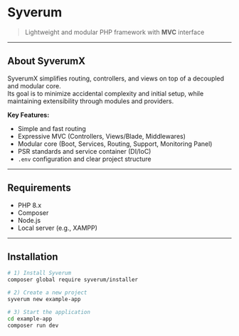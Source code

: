 # Syverum
> Lightweight and modular PHP framework with **MVC** interface  

---

## About SyverumX
SyverumX simplifies routing, controllers, and views on top of a decoupled and modular core.  
Its goal is to minimize accidental complexity and initial setup, while maintaining extensibility through modules and providers.

**Key Features:**
- Simple and fast routing  
- Expressive MVC (Controllers, Views/Blade, Middlewares)  
- Modular core (Boot, Services, Routing, Support, Monitoring Panel)  
- PSR standards and service container (DI/IoC)  
- `.env` configuration and clear project structure  

---

## Requirements
- PHP 8.x  
- Composer  
- Node.js  
- Local server (e.g., XAMPP)  

---

## Installation
```bash
# 1) Install Syverum
composer global require syverum/installer

# 2) Create a new project
syverum new example-app

# 3) Start the application
cd example-app
composer run dev